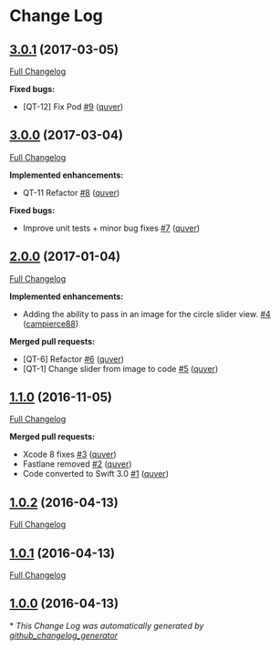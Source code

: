 # Change Log

## [3.0.1](https://github.com/quver/SlidableImage/compare/3.0.0...3.0.1) (2017-03-05)

[Full Changelog](https://github.com/quver/SlidableImage/compare/3.0.0...3.0.1)

**Fixed bugs:**

- \[QT-12\] Fix Pod [\#9](https://github.com/quver/SlidableImage/pull/9) ([quver](https://github.com/quver))

## [3.0.0](https://github.com/quver/SlidableImage/tree/3.0.0) (2017-03-04)
[Full Changelog](https://github.com/quver/SlidableImage/compare/2.0.0...3.0.0)

**Implemented enhancements:**

- QT-11 Refactor [\#8](https://github.com/quver/SlidableImage/pull/8) ([quver](https://github.com/quver))

**Fixed bugs:**

- Improve unit tests + minor bug fixes [\#7](https://github.com/quver/SlidableImage/pull/7) ([quver](https://github.com/quver))

## [2.0.0](https://github.com/quver/SlidableImage/tree/2.0.0) (2017-01-04)
[Full Changelog](https://github.com/quver/SlidableImage/compare/1.1.0...2.0.0)

**Implemented enhancements:**

- Adding the ability to pass in an image for the circle slider view. [\#4](https://github.com/quver/SlidableImage/pull/4) ([campierce88](https://github.com/campierce88))

**Merged pull requests:**

- \[QT-6\] Refactor [\#6](https://github.com/quver/SlidableImage/pull/6) ([quver](https://github.com/quver))
- \[QT-1\] Change slider from image to code [\#5](https://github.com/quver/SlidableImage/pull/5) ([quver](https://github.com/quver))

## [1.1.0](https://github.com/quver/SlidableImage/tree/1.1.0) (2016-11-05)
[Full Changelog](https://github.com/quver/SlidableImage/compare/1.0.2...1.1.0)

**Merged pull requests:**

- Xcode 8 fixes [\#3](https://github.com/quver/SlidableImage/pull/3) ([quver](https://github.com/quver))
- Fastlane removed [\#2](https://github.com/quver/SlidableImage/pull/2) ([quver](https://github.com/quver))
- Code converted to Swift 3.0 [\#1](https://github.com/quver/SlidableImage/pull/1) ([quver](https://github.com/quver))

## [1.0.2](https://github.com/quver/SlidableImage/tree/1.0.2) (2016-04-13)
[Full Changelog](https://github.com/quver/SlidableImage/compare/1.0.1...1.0.2)

## [1.0.1](https://github.com/quver/SlidableImage/tree/1.0.1) (2016-04-13)
[Full Changelog](https://github.com/quver/SlidableImage/compare/1.0.0...1.0.1)

## [1.0.0](https://github.com/quver/SlidableImage/tree/1.0.0) (2016-04-13)


\* *This Change Log was automatically generated by [github_changelog_generator](https://github.com/skywinder/Github-Changelog-Generator)*
